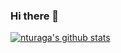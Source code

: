 ### Hi there 👋

<!-- Buy me a coffee if you use my work https://ko-fi.com/nturaga -->

[![nturaga's github stats](https://github-readme-stats.vercel.app/api?username=nturaga&show_icons=true&theme=vision-friendly-dark&hide=stars)](https://github.com/anuraghazra/github-readme-stats)

<!--
**nturaga/nturaga** is a ✨ _special_ ✨ repository because its `README.md` (this file) appears on your GitHub profile.

Here are some ideas to get you started:

- 🔭 I’m currently working on ...
- 🌱 I’m currently learning ...
- 👯 I’m looking to collaborate on ...
- 🤔 I’m looking for help with ...
- 💬 Ask me about ...
- 📫 How to reach me: ...
- 😄 Pronouns: ...
- ⚡ Fun fact: ...
-->
